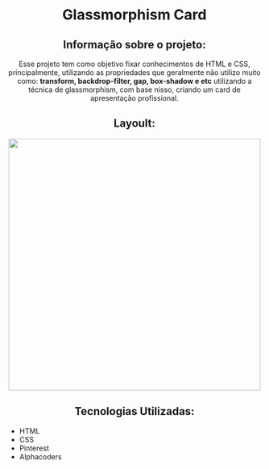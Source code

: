<h1 align="center"> Glassmorphism Card </h1>
<h2 align="center"> Informação sobre o projeto: </h2>
<p align="center">Esse projeto tem como objetivo fixar conhecimentos de HTML e CSS, principalmente, utilizando as propriedades que geralmente não utilizo muito como: <b>transform, backdrop-filter, gap, box-shadow e etc</b> utilizando a técnica de glassmorphism, com base nisso, criando um card de apresentação profissional.</p>
<h2 align="center">Layoult:</h2>
<p align="center"> <img src="https://i.imgur.com/Bh7lWFL_d.webp?maxwidth=760&fidelity=grand" width="500px"> </img> </p>
<h2 align="center">Tecnologias Utilizadas: </h2>
<ul>
<li> HTML </li>
<li> CSS </li>
<li> Pinterest </li>
<li> Alphacoders </li>
</ul>
